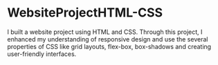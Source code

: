 # WebsiteProjectHTML-CSS
I built a website project using HTML and CSS.  Through this project, I enhanced my understanding of responsive design and use the several properties of CSS like grid layouts, flex-box, box-shadows and creating user-friendly interfaces.
